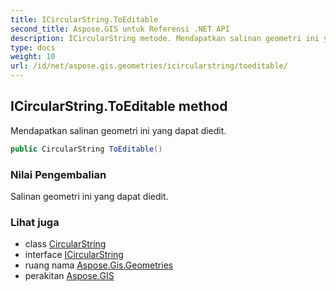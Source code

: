 ```yaml
---
title: ICircularString.ToEditable
second_title: Aspose.GIS untuk Referensi .NET API
description: ICircularString metode. Mendapatkan salinan geometri ini yang dapat diedit.
type: docs
weight: 10
url: /id/net/aspose.gis.geometries/icircularstring/toeditable/
---
```

## ICircularString.ToEditable method

Mendapatkan salinan geometri ini yang dapat diedit.

```csharp
public CircularString ToEditable()
```

### Nilai Pengembalian

Salinan geometri ini yang dapat diedit.

### Lihat juga

* class [CircularString](../../circularstring/)
* interface [ICircularString](../)
* ruang nama [Aspose.Gis.Geometries](../../icircularstring/)
* perakitan [Aspose.GIS](../../../)


